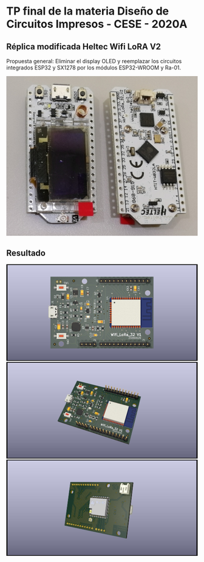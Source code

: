 # TP final de la materia Diseño de Circuitos Impresos - CESE - 2020A
## Réplica  modificada Heltec Wifi LoRA V2

Propuesta general: Eliminar el display OLED y reemplazar los circuitos integrados ESP32 y SX1278 por los módulos ESP32-WROOM y Ra-01.

![](images/0310.png)

## Resultado

![](images/tp_abbate_top_view.jpg)
![](images/tp_abbate_perspective_view.jpg)
![](images/tp_abbate_perspective_bottom_view.jpg)